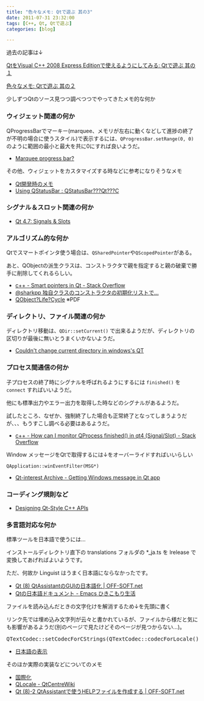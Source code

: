 ```yaml
---
title: "色々なメモ: Qtで遊ぶ 其の3"
date: 2011-07-31 23:32:00
tags: [C++, Qt, Qtで遊ぶ]
categories: [blog]

---
```


過去の記事は↓

[QtをVisual C++ 2008 Express Editionで使えるようにしてみる: Qtで遊ぶ 其の１][1]

 [1]: /blog/2009/10/04/play-with-qt-part-1

[色々なメモ: Qtで遊ぶ 其の２][2]

 [2]: /blog/2009/10/04/play-with-qt-part-2.html

少しずつQtのソース見つつ調べつつでやってきたメモ的な何か

### ウィジェット関連の何か

QProgressBarでマーキー(marquee、メモリが左右に動くなどして進捗の終了が不明の場合に使うスタイル)で表示するには、`QProgressBar.setRange(0, 0)` のように範囲の最小と最大を共に0にすれば良いようだ。

  * [Marquee progress bar?][3]

 [3]: http://www.qtcentre.org/threads/28046-Marquee-progress-bar

その他、ウィジェットをカスタマイズする時などに参考になりそうなメモ

  * [Qt開発時のメモ][4]
  * [Using QStatusBar : QStatusBar???Qt???C][5]

 [4]: http://uilabo.web.fc2.com/Qt/QtDevMemo.html
 [5]: http://www.java2s.com/Code/Cpp/Qt/UsingQStatusBar.htm



  


### シグナル＆スロット関連の何か

  * [Qt 4.7: Signals & Slots][6]

 [6]: http://doc.qt.nokia.com/latest/signalsandslots.html



  


### アルゴリズム的な何か

Qtでスマートポインタ使う場合は、`QSharedPointer`や`QScopedPointer`がある。

あと、QObjectの派生クラスは、コンストラクタで親を指定すると親の破棄で勝手に削除してくれるらしい。

  * [c++ - Smart pointers in Qt - Stack Overflow][7]
  * [@sharkpp 独自クラスのコンストラクタの初期化リストで...][8]
  * [QObject?Life?Cycle][9] ※PDF

 [7]: http://stackoverflow.com/questions/1481616/smart-pointers-in-qt
 [8]: https://twitter.com/#!/rofi/status/94670745967403008
 [9]: http://taschenorakel.de/files/qobject-lifecycle.pdf



  


### ディレクトリ、ファイル関連の何か

ディレクトリ移動は、`QDir::setCurrent()` で出来るようだが、ディレクトリの区切りが最後に無いとうまくいかないようだ。

  * [Couldn't change current directory in windows's QT][10]

 [10]: http://www.qtcentre.org/threads/12038-Couldn-t-change-current-directory-in-windows-s-QT



  


### プロセス間通信の何か

子プロセスの終了時にシグナルを呼ばれるようにするには `finished()` を `connect` すればいいようだ。

他にも標準出力やエラー出力を取得した時などのシグナルがあるようだ。

試したところ、なぜか、強制終了した場合も正常終了となってしまうようだが、、、もうすこし調べる必要はあるようだ。

  * [c++ - How can I monitor QProcess finished() in qt4 (Signal/Slot) - Stack Overflow][11]

 [11]: http://stackoverflow.com/questions/4200760/how-can-i-monitor-qprocess-finished-in-qt4-signal-slot

Window メッセージをQtで取得するには↓をオーバーライドすればいいらしい

`QApplication::winEventFilter(MSG*)`

  * [Qt-interest Archive - Getting Windows message in Qt app][12]

 [12]: http://lists.trolltech.com/qt-interest/2002-04/thread00039-0.html



  


### コーディング規則など

  * [Designing Qt-Style C++ APIs][13]

 [13]: http://doc.trolltech.com/qq/qq13-apis.html



  


### 多言語対応な何か

標準ツールを日本語で使うには...

インストールディレクトリ直下の translations フォルダの *_ja.ts を lrelease で変換してあげればよいようです。

ただ、何故か Linguist はうまく日本語にならなかったです。

  * [Qt (8) QtAssistantのGUIの日本語化 | OFF-SOFT.net][14]
  * [Qtの日本語ドキュメント - Emacs ひきこもり生活][15]

 [14]: http://www.off-soft.net/ja/develop/qt/qt1-8.html
 [15]: http://d.hatena.ne.jp/meech/20110213/1297597395

ファイルを読み込んだときの文字化けを解消するため↓を先頭に書く

リンク先では埋め込み文字列が云々と書かれているが、ファイルから様だと気にも影響があるようだ(別のページで見たけどそのページが見つからない...)。

<pre>QTextCodec::setCodecForCStrings(QTextCodec::codecForLocale());
</pre>

  * [日本語の表示][16]

 [16]: http://qtprogramming.s2.zmx.jp/Qt4Examples/Japanese.html

そのほか実際の実装などについてのメモ

  * [国際化][17]
  * [QLocale - QtCentreWiki][18]
  * [Qt (8)-2 QtAssistantで使うHELPファイルを作成する | OFF-SOFT.net][19]

 [17]: http://qtprogramming.s2.zmx.jp/Qt4Note/qt4_note/internationalization.html
 [18]: http://www.qtcentre.org/wiki/index.php?title=QLocale
 [19]: http://www.off-soft.net/ja/develop/qt/qt1-8-2.html